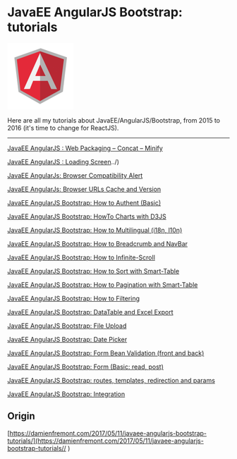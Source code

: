 JavaEE AngularJS Bootstrap: tutorials
======
 
![alt text](screenshots/160523003744943.png)

Here are all my tutorials about JavaEE/AngularJS/Bootstrap, from 2015 to 2016 (it's time to change for ReactJS).

---

[JavaEE AngularJS : Web Packaging – Concat – Minify](../20160522-javaee-angularjs-webpackaging_min_single_file)

[JavaEE AngularJS : Loading Screen](../)../)

[JavaEE AngularJs: Browser Compatibility Alert](../)

[JavaEE AngularJs: Browser URLs Cache and Version](../)

[JavaEE AngularJS Bootstrap: How to Authent (Basic)](../)

[JavaEE AngularJS Bootstrap: HowTo Charts with D3JS](../)

[JavaEE AngularJS Bootstrap: How to Multilingual (i18n, l10n)](../)

[JavaEE AngularJS Bootstrap: How to Breadcrumb and NavBar](../)

[JavaEE AngularJS Bootstrap: How to Infinite-Scroll](../)

[JavaEE AngularJS Bootstrap: How to Sort with Smart-Table](../)

[JavaEE AngularJS Bootstrap: How to Pagination with Smart-Table](../)

[JavaEE AngularJS Bootstrap: How to Filtering](../)

[JavaEE AngularJS Bootstrap: DataTable and Excel Export](../)

[JavaEE AngularJS Bootstrap: File Upload](../)

[JavaEE AngularJS Bootstrap: Date Picker](../)

[JavaEE AngularJS Bootstrap: Form Bean Validation (front and back)](../)

[JavaEE AngularJS Bootstrap: Form (Basic: read, post)](../)

[JavaEE AngularJS Bootstrap: routes, templates, redirection and params](../)

[JavaEE AngularJS Bootstrap: Integration](../)

## Origin
[https://damienfremont.com/2017/05/11/javaee-angularjs-bootstrap-tutorials/](https://damienfremont.com/2017/05/11/javaee-angularjs-bootstrap-tutorials// )
 